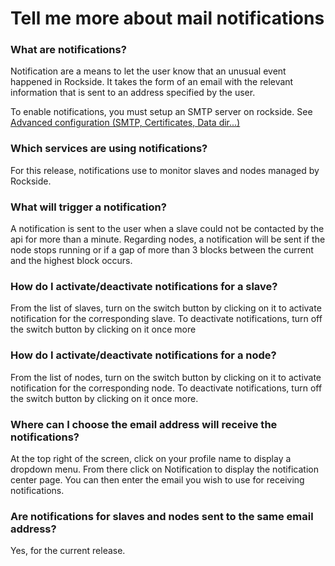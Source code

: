 # Tell me more about mail notifications


### What are notifications?

Notification are a means to let the user know that an unusual event happened in Rockside. It takes the form of an email with the relevant information that is sent to an address specified by the user.

To enable notifications, you must setup an SMTP server on rockside. See [Advanced configuration (SMTP, Certificates, Data dir...)](installation/advanced-setup.md)

### Which services are using notifications?

For this release,  notifications use to monitor slaves and nodes managed by Rockside.

### What will trigger a notification?

A notification is sent to the user when a slave could not be contacted by the api for more than a minute. Regarding nodes, a notification will be sent if the node stops running or if a gap of more than 3 blocks between the current and the highest block occurs.

### How do I activate/deactivate notifications for a slave?

From the list of slaves, turn on the switch button by clicking on it to activate notification for the corresponding slave. To deactivate notifications, turn off the switch button by clicking on it once more

### How do I activate/deactivate notifications for a node?

From the list of nodes, turn on the switch button by clicking on it to activate notification for the corresponding node. To deactivate notifications, turn off the switch button by clicking on it once more.

### Where can I choose the email address will receive the notifications?

At the top right of the screen, click on your profile name to display a dropdown menu. From there click on Notification to display the notification center page. You can then enter the email you wish to use for receiving notifications.

### Are notifications for slaves and nodes sent to the same email address?

Yes, for the current release.
